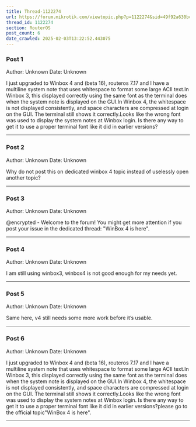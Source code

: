 ```yaml
---
title: Thread-1122274
url: https://forum.mikrotik.com/viewtopic.php?p=1122274&sid=49f92a630bc7970d8ca50523be880e8f#p1122274
thread_id: 1122274
section: RouterOS
post_count: 6
date_crawled: 2025-02-03T13:22:52.443075
---
```


### Post 1
Author: Unknown
Date: Unknown

I just upgraded to Winbox 4 and (beta 16), routeros 7.17 and I have a multiline system note that uses whitespace to format some large ACII text.In Winbox 3, this displayed correctly using the same font as the terminal does when the system note is displayed on the GUI.In Winbox 4, the whitespace is not displayed consistently, and space characters are compressed at login on the GUI. The terminal still shows it correctly.Looks like the wrong font was used to display the system notes at Winbox login. Is there any way to get it to use a proper terminal font like it did in earlier versions?

---
### Post 2
Author: Unknown
Date: Unknown

Why do not post this on dedicated winbox 4 topic instead of uselessly open another topic?

---
### Post 3
Author: Unknown
Date: Unknown

@encrypted - Welcome to the forum! You might get more attention if you post your issue in the dedicated thread: "WinBox 4 is here".

---
### Post 4
Author: Unknown
Date: Unknown

I am still  using winbox3, winbox4 is not  good  enough for my needs yet.

---
### Post 5
Author: Unknown
Date: Unknown

Same here, v4 still needs some more work before it’s usable.

---
### Post 6
Author: Unknown
Date: Unknown

I just upgraded to Winbox 4 and (beta 16), routeros 7.17 and I have a multiline system note that uses whitespace to format some large ACII text.In Winbox 3, this displayed correctly using the same font as the terminal does when the system note is displayed on the GUI.In Winbox 4, the whitespace is not displayed consistently, and space characters are compressed at login on the GUI. The terminal still shows it correctly.Looks like the wrong font was used to display the system notes at Winbox login. Is there any way to get it to use a proper terminal font like it did in earlier versions?please go to the official topic"WinBox 4 is here".

---
